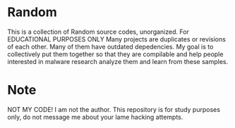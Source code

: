 # Random
This is a collection of Random source codes, unorganized. For EDUCATIONAL PURPOSES ONLY  Many projects are duplicates or revisions of each other. Many of them have outdated depedencies. My goal is to collectively put them together so that they are compilable and help people interested in malware research analyze them and learn from these samples.





# Note




NOT MY CODE! I am not the author. This repository is for study purposes only, do not message me about your lame hacking attempts.


